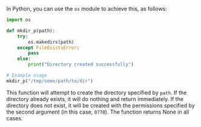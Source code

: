 In Python, you can use the `os` module to achieve this, as follows:

```python
import os

def mkdir_p(path):
    try:
        os.makedirs(path)
    except FileExistsError:
        pass
    else:
        print("Directory created successfully")

# Example usage
mkdir_p("/tmp/some/path/to/dir")
```

This function will attempt to create the directory specified by `path`. If the directory already exists, it will do nothing and return immediately. If the directory does not exist, it will be created with the permissions specified by the second argument (in this case, `0770`). The function returns None in all cases.
